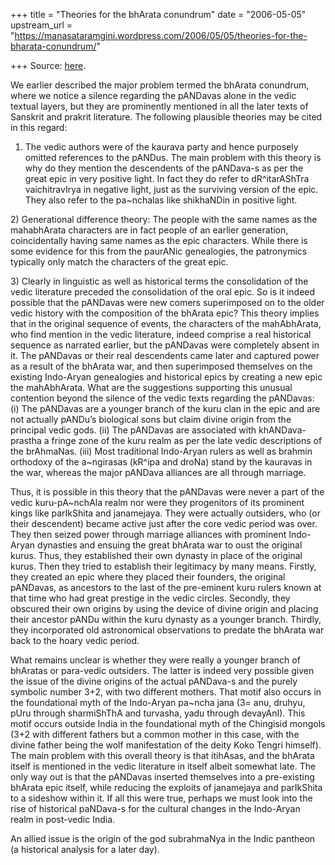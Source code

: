+++
title = "Theories for the bhArata conundrum"
date = "2006-05-05"
upstream_url = "https://manasataramgini.wordpress.com/2006/05/05/theories-for-the-bharata-conundrum/"

+++
Source: [here](https://manasataramgini.wordpress.com/2006/05/05/theories-for-the-bharata-conundrum/).

We earlier described the major problem termed the bhArata conundrum,
where we notice a silence regarding the pANDavas alone in the vedic
textual layers, but they are prominently mentioned in all the later
texts of Sanskrit and prakrit literature. The following plausible
theories may be cited in this regard:  
1) The vedic authors were of the kaurava party and hence purposely
omitted references to the pANDus. The main problem with this theory is
why do they mention the descendents of the pANDava-s as per the great
epic in very positive light. In fact they do refer to dR^itarAShTra
vaichitravIrya in negative light, just as the surviving version of the
epic. They also refer to the pa\~nchalas like shikhaNDin in positive
light.

2\) Generational difference theory: The people with the same names as
the mahabhArata characters are in fact people of an earlier generation,
coincidentally having same names as the epic characters. While there is
some evidence for this from the paurANic genealogies, the patronymics
typically only match the characters of the great epic.

3\) Clearly in linguistic as well as historical terms the consolidation
of the vedic literature preceded the consolidation of the oral epic. So
is it indeed possible that the pANDavas were new comers superimposed on
to the older vedic history with the composition of the bhArata epic?
This theory implies that in the original sequence of events, the
characters of the mahAbhArata, who find mention in the vedic literature,
indeed comprise a real historical sequence as narrated earlier, but the
pANDavas were completely absent in it. The pANDavas or their real
descendents came later and captured power as a result of the bhArata
war, and then superimposed themselves on the existing Indo-Aryan
genealogies and historical epics by creating a new epic the mahAbhArata.
What are the suggestions supporting this unusual contention beyond the
silence of the vedic texts regarding the pANDavas: (i) The pANDavas are
a younger branch of the kuru clan in the epic and are not actually
pANDu’s biological sons but claim divine origin from the principal vedic
gods. (ii) The pANDavas are associated with khANDava-prastha a fringe
zone of the kuru realm as per the late vedic descriptions of the
brAhmaNas. (iii) Most traditional Indo-Aryan rulers as well as brahmin
orthodoxy of the a\~ngirasas (kR^ipa and droNa) stand by the kauravas in
the war, whereas the major pANDava alliances are all through marriage.

Thus, it is possible in this theory that the pANDavas were never a part
of the vedic kuru-pA\~nchAla realm nor were they progenitors of its
prominent kings like parIkShita and janamejaya. They were actually
outsiders, who (or their descendent) became active just after the core
vedic period was over. They then seized power through marriage alliances
with prominent Indo-Aryan dynasties and ensuing the great bhArata war to
oust the original kurus. Thus, they established their own dynasty in
place of the original kurus. Then they tried to establish their
legitimacy by many means. Firstly, they created an epic where they
placed their founders, the original pANDavas, as ancestors to the last
of the pre-eminent kuru rulers known at that time who had great prestige
in the vedic circles. Secondly, they obscured their own origins by using
the device of divine origin and placing their ancestor pANDu within the
kuru dynasty as a younger branch. Thirdly, they incorporated old
astronomical observations to predate the bhArata war back to the hoary
vedic period.

What remains unclear is whether they were really a younger branch of
bhAratas or para-vedic outsiders. The latter is indeed very possible
given the issue of the divine origins of the actual pANDava-s and the
purely symbolic number 3+2, with two different mothers. That motif also
occurs in the foundational myth of the Indo-Aryan pa\~ncha jana (3= anu,
druhyu, pUru through sharmiShThA and turvasha, yadu through devayAnI).
This motif occurs outside India in the foundational myth of the
Chingisid mongols (3+2 with different fathers but a common mother in
this case, with the divine father being the wolf manifestation of the
deity Koko Tengri himself). The main problem with this overall theory is
that itihAsas, and the bhArata itself is mentioned in the vedic
literature in itself albeit somewhat late. The only way out is that the
pANDavas inserted themselves into a pre-existing bhArata epic itself,
while reducing the exploits of janamejaya and parIkShita to a sideshow
within it. If all this were true, perhaps we must look into the rise of
historical paNDava-s for the cultural changes in the Indo-Aryan realm in
post-vedic India.

An allied issue is the origin of the god subrahmaNya in the Indic
pantheon (a historical analysis for a later day).

